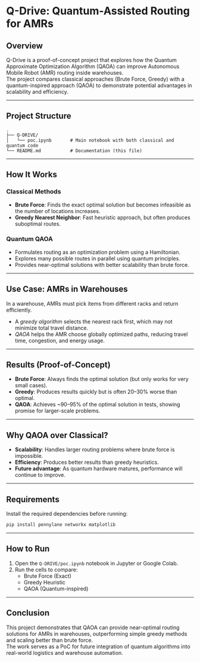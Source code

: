 # Q-Drive: Quantum-Assisted Routing for AMRs

## Overview
Q-Drive is a proof-of-concept project that explores how the Quantum Approximate Optimization Algorithm (QAOA) can improve Autonomous Mobile Robot (AMR) routing inside warehouses.  
The project compares classical approaches (Brute Force, Greedy) with a quantum-inspired approach (QAOA) to demonstrate potential advantages in scalability and efficiency.

---

## Project Structure

```
.
├── Q-DRIVE/
│   └── poc.ipynb       # Main notebook with both classical and quantum code
└── README.md           # Documentation (this file)
```


---

## How It Works

### Classical Methods
- **Brute Force**: Finds the exact optimal solution but becomes infeasible as the number of locations increases.  
- **Greedy Nearest Neighbor**: Fast heuristic approach, but often produces suboptimal routes.

### Quantum QAOA
- Formulates routing as an optimization problem using a Hamiltonian.  
- Explores many possible routes in parallel using quantum principles.  
- Provides near-optimal solutions with better scalability than brute force.

---

## Use Case: AMRs in Warehouses
In a warehouse, AMRs must pick items from different racks and return efficiently.  
- A *greedy algorithm* selects the nearest rack first, which may not minimize total travel distance.  
- *QAOA* helps the AMR choose globally optimized paths, reducing travel time, congestion, and energy usage.

---

## Results (Proof-of-Concept)
- **Brute Force**: Always finds the optimal solution (but only works for very small cases).  
- **Greedy**: Produces results quickly but is often 20–30% worse than optimal.  
- **QAOA**: Achieves ~90–95% of the optimal solution in tests, showing promise for larger-scale problems.

---

## Why QAOA over Classical?
- **Scalability**: Handles larger routing problems where brute force is impossible.  
- **Efficiency**: Produces better results than greedy heuristics.  
- **Future advantage**: As quantum hardware matures, performance will continue to improve.

---

## Requirements
Install the required dependencies before running:
```bash
pip install pennylane networkx matplotlib
```

---

## How to Run

1. Open the `Q-DRIVE/poc.ipynb` notebook in Jupyter or Google Colab.
2. Run the cells to compare:
   - Brute Force (Exact)
   - Greedy Heuristic
   - QAOA (Quantum-inspired)

---

## Conclusion

This project demonstrates that QAOA can provide near-optimal routing solutions for AMRs in warehouses, outperforming simple greedy methods and scaling better than brute force.  
The work serves as a PoC for future integration of quantum algorithms into real-world logistics and warehouse automation.
